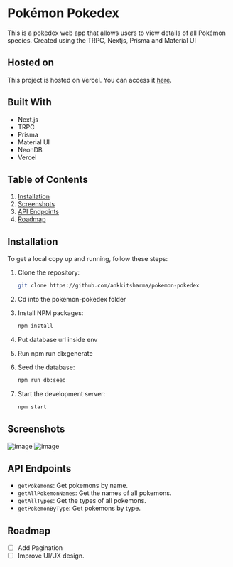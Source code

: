# Pokémon Pokedex

This is a pokedex web app that allows users to view details of all Pokémon species.
Created using the TRPC, Nextjs, Prisma and Material UI

## Hosted on

This project is hosted on Vercel. You can access it [here](https://pokemon-pokedex-one.vercel.app/).

## Built With

- Next.js
- TRPC
- Prisma
- Material UI
- NeonDB
- Vercel

## Table of Contents

1. [Installation](#installation)
2. [Screenshots](#screenshots)
3. [API Endpoints](#api-endpoints)
4. [Roadmap](#roadmap)

## Installation

To get a local copy up and running, follow these steps:

1. Clone the repository:
   ```sh
   git clone https://github.com/ankkitsharma/pokemon-pokedex
   ```
2. Cd into the pokemon-pokedex folder
3. Install NPM packages:
   ```sh
   npm install
   ```
4. Put database url inside env

5. Run npm run db:generate

6. Seed the database:

   ```sh
   npm run db:seed
   ```

7. Start the development server:
   ```sh
   npm start
   ```

## Screenshots
![image](https://github.com/user-attachments/assets/9f587801-4fe1-4969-a2c4-a8faae8342eb)
![image](https://github.com/user-attachments/assets/6a6f7914-3289-48f7-8739-0420804f50bb)



## API Endpoints

- `getPokemons`: Get pokemons by name.
- `getAllPokemonNames`: Get the names of all pokemons.
- `getAllTypes`: Get the types of all pokemons.
- `getPokemonByType`: Get pokemons by type.

## Roadmap

- [ ] Add Pagination
- [ ] Improve UI/UX design.
